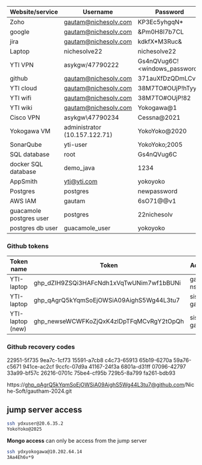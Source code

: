 | **Website/service**     | **Username**                                        | **Password**                  |
| ----------------------- | --------------------------------------------------- | ----------------------------- |
| Zoho                    | [gautam@nichesolv.com](mailto:gautam@nichesolv.com) | KP3Ec5yhgqN*                  |
| google                  | [gautam@nichesolv.com](mailto:gautam@nichesolv.com) | &Pm0H8l7b7CL                  |
| jira                    | [gautam@nichesolv.com](mailto:gautam@nichesolv.com) | kdkfX*M3Ruc&                  |
| Laptop                  | nichesolve22                                        | nichesolve22                  |
| YTI VPN                 | asykgw/47790222                                     | Gs4nQVug6C!<windows_password> |
| github                  | [gautam@nichesolv.com](mailto:gautam@nichesolv.com) | 371auXfDzQDmLCv               |
| YTI cloud               | [gautam@nichesolv.com](mailto:gautam@nichesolv.com) | 38M7TO#OUjP!hTyy              |
| YTI wifi                | [gautam@nichesolv.com](mailto:gautam@nichesolv.com) | 38M7TO#OUjP!82                |
| YTI wiki                | [gautam@nichesolv.com](mailto:gautam@nichesolv.com) | Yokogawa@1                    |
| Cisco VPN               | asykgw\47790234                                     | Cessna@2021                   |
| Yokogawa VM             | administrator (10.157.122.71)                       | YokoYoko@2020                 |
| SonarQube               | yti-user                                            | YokoYoko;2005                 |
| SQL database            | root                                                | Gs4nQVug6C                    |
| docker SQL database     | demo_java                                           | 1234                          |
| AppSmith                | yti@yti.com                                         | yokoyoko                      |
| Postgres                | postgres                                            | newpassword                   |
| AWS IAM                 | gautam                                              | 6sO71@@v1                     |
| guacamole postgres user | postgres                                            | 22nichesolv                   |
| postgres db user        | guacamole_user                                      | yokoyoko                      |

### Github tokens

| Token name       | Token                                    | Account       |
| ---------------- | ---------------------------------------- | ------------- |
| YTI-laptop       | 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 | gautam-ns     |
| YTI-laptop       | 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 | sistla-gautam |
| YTI-laptop (new) | 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 | sistla-gautam |

### Github recovery codes
22951-5f735 9ea7c-1cf73 15591-a7cb8 c4c73-65913 65b19-6270a 59a76-c5671 941ce-ac2cf 9ccfc-07d9a 41167-24f3a 6801a-d31ff 07096-42797 33a99-bf57c 26216-0701c 75be4-cf95b 729b5-8a799 fa261-bdb93

https://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@github.com/Niche-Soft/gautham-2024.git


## jump server access
```bash
ssh ydxuser@20.6.35.2
YokoYoko@2025
```
**Mongo access**
can only  be access from the jump server 
```bash
ssh ydxyokogawa@10.202.64.14
3Aa4Eh6v*9 
```